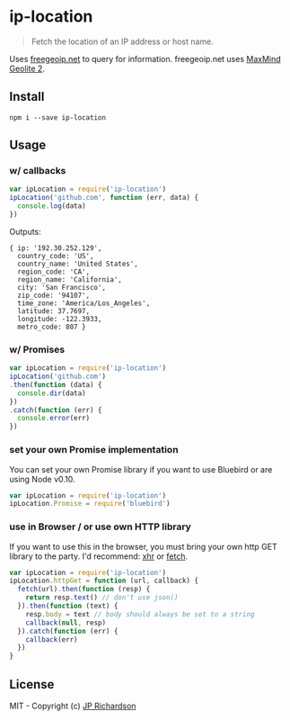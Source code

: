 ip-location
===========

> Fetch the location of an IP address or host name.

Uses [freegeoip.net](http://freegeoip.net/) to query for information. freegeoip.net uses
[MaxMind Geolite 2](http://dev.maxmind.com/geoip/geoip2/geolite2/).


Install
-------

    npm i --save ip-location


Usage
-----

### w/ callbacks

```js
var ipLocation = require('ip-location')
ipLocation('github.com', function (err, data) {
  console.log(data)
})
```

Outputs:

```
{ ip: '192.30.252.129',
  country_code: 'US',
  country_name: 'United States',
  region_code: 'CA',
  region_name: 'California',
  city: 'San Francisco',
  zip_code: '94107',
  time_zone: 'America/Los_Angeles',
  latitude: 37.7697,
  longitude: -122.3933,
  metro_code: 807 }
```

### w/ Promises

```js
var ipLocation = require('ip-location')
ipLocation('github.com')
.then(function (data) {
  console.dir(data)
})
.catch(function (err) {
  console.error(err)
})
```

### set your own Promise implementation

You can set your own Promise library if you want to use Bluebird or are using
Node v0.10.

```js
var ipLocation = require('ip-location')
ipLocation.Promise = require('bluebird')
```

### use in Browser / or use own HTTP library

If you want to use this in the browser, you must bring your own http GET library
to the party. I'd recommend: [xhr](https://www.npmjs.com/package/xhr) or
[fetch](https://github.com/github/fetch).

```js
var ipLocation = require('ip-location')
ipLocation.httpGet = function (url, callback) {
  fetch(url).then(function (resp) {
    return resp.text() // don't use json()
  }).then(function (text) {
    resp.body = text // body should always be set to a string
    callback(null, resp)
  }).catch(function (err) {
    callback(err)
  })
}
```

License
-------

MIT - Copyright (c) [JP Richardson](https://github.com/jprichardson)
